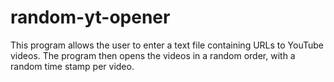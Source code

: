 # random-yt-opener
This program allows the user to enter a text file containing URLs to YouTube videos. The program then opens the videos in a random order, with a random time stamp per video.
